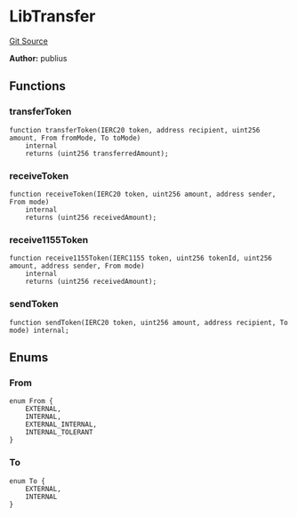 # LibTransfer
[Git Source](https://github.com/KlimaDAO/klimadao-solidity/blob/d2235caa445c673ffcb1a4a1d8c97c8c3cba5198/src/infinity/libraries/Token/LibTransfer.sol)

**Author:**
publius


## Functions
### transferToken


```solidity
function transferToken(IERC20 token, address recipient, uint256 amount, From fromMode, To toMode)
    internal
    returns (uint256 transferredAmount);
```

### receiveToken


```solidity
function receiveToken(IERC20 token, uint256 amount, address sender, From mode)
    internal
    returns (uint256 receivedAmount);
```

### receive1155Token


```solidity
function receive1155Token(IERC1155 token, uint256 tokenId, uint256 amount, address sender, From mode)
    internal
    returns (uint256 receivedAmount);
```

### sendToken


```solidity
function sendToken(IERC20 token, uint256 amount, address recipient, To mode) internal;
```

## Enums
### From

```solidity
enum From {
    EXTERNAL,
    INTERNAL,
    EXTERNAL_INTERNAL,
    INTERNAL_TOLERANT
}
```

### To

```solidity
enum To {
    EXTERNAL,
    INTERNAL
}
```

